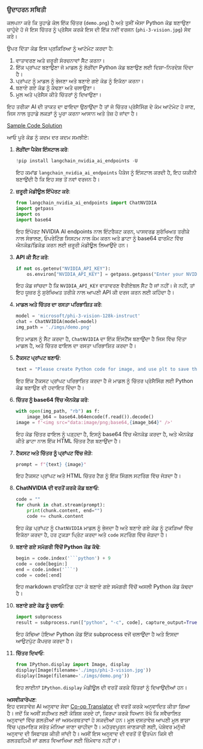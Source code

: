 <!--
CO_OP_TRANSLATOR_METADATA:
{
  "original_hash": "a8de701a2f1eb12b1f82432288d709cf",
  "translation_date": "2025-07-17T04:54:52+00:00",
  "source_file": "md/02.Application/04.Vision/Phi3/E2E_Nvidia_NIM_Vision.md",
  "language_code": "pa"
}
-->
### ਉਦਾਹਰਨ ਸਥਿਤੀ

ਕਲਪਨਾ ਕਰੋ ਕਿ ਤੁਹਾਡੇ ਕੋਲ ਇੱਕ ਚਿੱਤਰ (`demo.png`) ਹੈ ਅਤੇ ਤੁਸੀਂ ਐਸਾ Python ਕੋਡ ਬਣਾਉਣਾ ਚਾਹੁੰਦੇ ਹੋ ਜੋ ਇਸ ਚਿੱਤਰ ਨੂੰ ਪ੍ਰੋਸੈਸ ਕਰਕੇ ਇਸ ਦੀ ਇੱਕ ਨਵੀਂ ਵਰਜਨ (`phi-3-vision.jpg`) ਸੇਵ ਕਰੇ। 

ਉਪਰ ਦਿੱਤਾ ਕੋਡ ਇਸ ਪ੍ਰਕਿਰਿਆ ਨੂੰ ਆਟੋਮੇਟ ਕਰਦਾ ਹੈ:

1. ਵਾਤਾਵਰਣ ਅਤੇ ਜ਼ਰੂਰੀ ਸੰਰਚਨਾਵਾਂ ਸੈੱਟ ਕਰਨਾ।
2. ਇੱਕ ਪ੍ਰਾਂਪਟ ਬਣਾਉਣਾ ਜੋ ਮਾਡਲ ਨੂੰ ਲੋੜੀਂਦਾ Python ਕੋਡ ਬਣਾਉਣ ਲਈ ਦਿਸ਼ਾ-ਨਿਰਦੇਸ਼ ਦਿੰਦਾ ਹੈ।
3. ਪ੍ਰਾਂਪਟ ਨੂੰ ਮਾਡਲ ਨੂੰ ਭੇਜਣਾ ਅਤੇ ਬਣਾਏ ਗਏ ਕੋਡ ਨੂੰ ਇਕੱਠਾ ਕਰਨਾ।
4. ਬਣਾਏ ਗਏ ਕੋਡ ਨੂੰ ਕੱਢਣਾ ਅਤੇ ਚਲਾਉਣਾ।
5. ਮੂਲ ਅਤੇ ਪ੍ਰੋਸੈਸ ਕੀਤੇ ਚਿੱਤਰਾਂ ਨੂੰ ਦਿਖਾਉਣਾ।

ਇਹ ਤਰੀਕਾ AI ਦੀ ਤਾਕਤ ਦਾ ਫਾਇਦਾ ਉਠਾਉਂਦਾ ਹੈ ਤਾਂ ਜੋ ਚਿੱਤਰ ਪ੍ਰੋਸੈਸਿੰਗ ਦੇ ਕੰਮ ਆਟੋਮੇਟ ਹੋ ਜਾਣ, ਜਿਸ ਨਾਲ ਤੁਹਾਡੇ ਲਕੜਾਂ ਨੂੰ ਪੂਰਾ ਕਰਨਾ ਆਸਾਨ ਅਤੇ ਤੇਜ਼ ਹੋ ਜਾਂਦਾ ਹੈ। 

[Sample Code Solution](../../../../../../code/06.E2E/E2E_Nvidia_NIM_Phi3_Vision.ipynb)

ਆਓ ਪੂਰੇ ਕੋਡ ਨੂੰ ਕਦਮ ਦਰ ਕਦਮ ਸਮਝੀਏ:

1. **ਲੋੜੀਂਦਾ ਪੈਕੇਜ ਇੰਸਟਾਲ ਕਰੋ**:
    ```python
    !pip install langchain_nvidia_ai_endpoints -U
    ```
    ਇਹ ਕਮਾਂਡ `langchain_nvidia_ai_endpoints` ਪੈਕੇਜ ਨੂੰ ਇੰਸਟਾਲ ਕਰਦੀ ਹੈ, ਇਹ ਯਕੀਨੀ ਬਣਾਉਂਦੀ ਹੈ ਕਿ ਇਹ ਸਭ ਤੋਂ ਨਵਾਂ ਵਰਜਨ ਹੈ।

2. **ਜ਼ਰੂਰੀ ਮੋਡੀਊਲ ਇੰਪੋਰਟ ਕਰੋ**:
    ```python
    from langchain_nvidia_ai_endpoints import ChatNVIDIA
    import getpass
    import os
    import base64
    ```
    ਇਹ ਇੰਪੋਰਟ NVIDIA AI endpoints ਨਾਲ ਇੰਟਰੈਕਟ ਕਰਨ, ਪਾਸਵਰਡ ਸੁਰੱਖਿਅਤ ਤਰੀਕੇ ਨਾਲ ਸੰਭਾਲਣ, ਓਪਰੇਟਿੰਗ ਸਿਸਟਮ ਨਾਲ ਕੰਮ ਕਰਨ ਅਤੇ ਡਾਟਾ ਨੂੰ base64 ਫਾਰਮੈਟ ਵਿੱਚ ਐਨਕੋਡ/ਡਿਕੋਡ ਕਰਨ ਲਈ ਜ਼ਰੂਰੀ ਮੋਡੀਊਲ ਲਿਆਉਂਦੇ ਹਨ।

3. **API ਕੀ ਸੈੱਟ ਕਰੋ**:
    ```python
    if not os.getenv("NVIDIA_API_KEY"):
        os.environ["NVIDIA_API_KEY"] = getpass.getpass("Enter your NVIDIA API key: ")
    ```
    ਇਹ ਕੋਡ ਜਾਂਚਦਾ ਹੈ ਕਿ `NVIDIA_API_KEY` ਵਾਤਾਵਰਣ ਵੈਰੀਏਬਲ ਸੈੱਟ ਹੈ ਜਾਂ ਨਹੀਂ। ਜੇ ਨਹੀਂ, ਤਾਂ ਇਹ ਯੂਜ਼ਰ ਨੂੰ ਸੁਰੱਖਿਅਤ ਤਰੀਕੇ ਨਾਲ ਆਪਣੀ API ਕੀ ਦਰਜ ਕਰਨ ਲਈ ਕਹਿੰਦਾ ਹੈ।

4. **ਮਾਡਲ ਅਤੇ ਚਿੱਤਰ ਦਾ ਰਸਤਾ ਪਰਿਭਾਸ਼ਿਤ ਕਰੋ**:
    ```python
    model = 'microsoft/phi-3-vision-128k-instruct'
    chat = ChatNVIDIA(model=model)
    img_path = './imgs/demo.png'
    ```
    ਇਹ ਮਾਡਲ ਨੂੰ ਸੈੱਟ ਕਰਦਾ ਹੈ, `ChatNVIDIA` ਦਾ ਇੱਕ ਇੰਸਟੈਂਸ ਬਣਾਉਂਦਾ ਹੈ ਜਿਸ ਵਿੱਚ ਦਿੱਤਾ ਮਾਡਲ ਹੈ, ਅਤੇ ਚਿੱਤਰ ਫਾਇਲ ਦਾ ਰਸਤਾ ਪਰਿਭਾਸ਼ਿਤ ਕਰਦਾ ਹੈ।

5. **ਟੈਕਸਟ ਪ੍ਰਾਂਪਟ ਬਣਾਓ**:
    ```python
    text = "Please create Python code for image, and use plt to save the new picture under imgs/ and name it phi-3-vision.jpg."
    ```
    ਇਹ ਇੱਕ ਟੈਕਸਟ ਪ੍ਰਾਂਪਟ ਪਰਿਭਾਸ਼ਿਤ ਕਰਦਾ ਹੈ ਜੋ ਮਾਡਲ ਨੂੰ ਚਿੱਤਰ ਪ੍ਰੋਸੈਸਿੰਗ ਲਈ Python ਕੋਡ ਬਣਾਉਣ ਦੀ ਹਦਾਇਤ ਦਿੰਦਾ ਹੈ।

6. **ਚਿੱਤਰ ਨੂੰ base64 ਵਿੱਚ ਐਨਕੋਡ ਕਰੋ**:
    ```python
    with open(img_path, "rb") as f:
        image_b64 = base64.b64encode(f.read()).decode()
    image = f'<img src="data:image/png;base64,{image_b64}" />'
    ```
    ਇਹ ਕੋਡ ਚਿੱਤਰ ਫਾਇਲ ਨੂੰ ਪੜ੍ਹਦਾ ਹੈ, ਇਸਨੂੰ base64 ਵਿੱਚ ਐਨਕੋਡ ਕਰਦਾ ਹੈ, ਅਤੇ ਐਨਕੋਡ ਕੀਤੇ ਡਾਟਾ ਨਾਲ ਇੱਕ HTML ਚਿੱਤਰ ਟੈਗ ਬਣਾਉਂਦਾ ਹੈ।

7. **ਟੈਕਸਟ ਅਤੇ ਚਿੱਤਰ ਨੂੰ ਪ੍ਰਾਂਪਟ ਵਿੱਚ ਜੋੜੋ**:
    ```python
    prompt = f"{text} {image}"
    ```
    ਇਹ ਟੈਕਸਟ ਪ੍ਰਾਂਪਟ ਅਤੇ HTML ਚਿੱਤਰ ਟੈਗ ਨੂੰ ਇੱਕ ਸਿੰਗਲ ਸਟਰਿੰਗ ਵਿੱਚ ਜੋੜਦਾ ਹੈ।

8. **ChatNVIDIA ਦੀ ਵਰਤੋਂ ਕਰਕੇ ਕੋਡ ਬਣਾਓ**:
    ```python
    code = ""
    for chunk in chat.stream(prompt):
        print(chunk.content, end="")
        code += chunk.content
    ```
    ਇਹ ਕੋਡ ਪ੍ਰਾਂਪਟ ਨੂੰ `ChatNVIDIA` ਮਾਡਲ ਨੂੰ ਭੇਜਦਾ ਹੈ ਅਤੇ ਬਣਾਏ ਗਏ ਕੋਡ ਨੂੰ ਟੁਕੜਿਆਂ ਵਿੱਚ ਇਕੱਠਾ ਕਰਦਾ ਹੈ, ਹਰ ਟੁਕੜਾ ਪ੍ਰਿੰਟ ਕਰਦਾ ਅਤੇ `code` ਸਟਰਿੰਗ ਵਿੱਚ ਜੋੜਦਾ ਹੈ।

9. **ਬਣਾਏ ਗਏ ਸਮੱਗਰੀ ਵਿੱਚੋਂ Python ਕੋਡ ਕੱਢੋ**:
    ```python
    begin = code.index('```python') + 9
    code = code[begin:]
    end = code.index('```')
    code = code[:end]
    ```
    ਇਹ markdown ਫਾਰਮੈਟਿੰਗ ਹਟਾ ਕੇ ਬਣਾਏ ਗਏ ਸਮੱਗਰੀ ਵਿੱਚੋਂ ਅਸਲੀ Python ਕੋਡ ਕੱਢਦਾ ਹੈ।

10. **ਬਣਾਏ ਗਏ ਕੋਡ ਨੂੰ ਚਲਾਓ**:
    ```python
    import subprocess
    result = subprocess.run(["python", "-c", code], capture_output=True)
    ```
    ਇਹ ਕੱਢਿਆ ਹੋਇਆ Python ਕੋਡ ਇੱਕ subprocess ਵਜੋਂ ਚਲਾਉਂਦਾ ਹੈ ਅਤੇ ਇਸਦਾ ਆਉਟਪੁੱਟ ਕੈਪਚਰ ਕਰਦਾ ਹੈ।

11. **ਚਿੱਤਰ ਦਿਖਾਓ**:
    ```python
    from IPython.display import Image, display
    display(Image(filename='./imgs/phi-3-vision.jpg'))
    display(Image(filename='./imgs/demo.png'))
    ```
    ਇਹ ਲਾਈਨਾਂ `IPython.display` ਮੋਡੀਊਲ ਦੀ ਵਰਤੋਂ ਕਰਕੇ ਚਿੱਤਰਾਂ ਨੂੰ ਦਿਖਾਉਂਦੀਆਂ ਹਨ।

**ਅਸਵੀਕਾਰੋਪਣ**:  
ਇਹ ਦਸਤਾਵੇਜ਼ AI ਅਨੁਵਾਦ ਸੇਵਾ [Co-op Translator](https://github.com/Azure/co-op-translator) ਦੀ ਵਰਤੋਂ ਕਰਕੇ ਅਨੁਵਾਦਿਤ ਕੀਤਾ ਗਿਆ ਹੈ। ਜਦੋਂ ਕਿ ਅਸੀਂ ਸਹੀਅਤ ਲਈ ਕੋਸ਼ਿਸ਼ ਕਰਦੇ ਹਾਂ, ਕਿਰਪਾ ਕਰਕੇ ਧਿਆਨ ਰੱਖੋ ਕਿ ਸਵੈਚਾਲਿਤ ਅਨੁਵਾਦਾਂ ਵਿੱਚ ਗਲਤੀਆਂ ਜਾਂ ਅਸਮਰਥਤਾਵਾਂ ਹੋ ਸਕਦੀਆਂ ਹਨ। ਮੂਲ ਦਸਤਾਵੇਜ਼ ਆਪਣੀ ਮੂਲ ਭਾਸ਼ਾ ਵਿੱਚ ਪ੍ਰਮਾਣਿਕ ਸਰੋਤ ਮੰਨਿਆ ਜਾਣਾ ਚਾਹੀਦਾ ਹੈ। ਮਹੱਤਵਪੂਰਨ ਜਾਣਕਾਰੀ ਲਈ, ਪੇਸ਼ੇਵਰ ਮਨੁੱਖੀ ਅਨੁਵਾਦ ਦੀ ਸਿਫਾਰਸ਼ ਕੀਤੀ ਜਾਂਦੀ ਹੈ। ਅਸੀਂ ਇਸ ਅਨੁਵਾਦ ਦੀ ਵਰਤੋਂ ਤੋਂ ਉਤਪੰਨ ਕਿਸੇ ਵੀ ਗਲਤਫਹਿਮੀ ਜਾਂ ਗਲਤ ਵਿਆਖਿਆ ਲਈ ਜ਼ਿੰਮੇਵਾਰ ਨਹੀਂ ਹਾਂ।